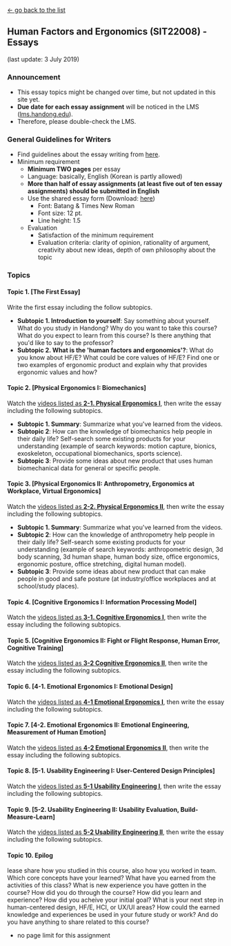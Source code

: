 [← go back to the list](HFE00.md)

## Human Factors and Ergonomics (SIT22008) - Essays
(last update: 3 July 2019)

### Announcement
- This essay topics might be changed over time, but not updated in this site yet.
- **Due date for each essay assignment** will be noticed in the LMS ([lms.handong.edu](https://lms.handong.edu)).
- Therefore, please double-check the LMS.

### General Guidelines for Writers
- Find guidelines about the essay writing from [here](HFE00.md#philosophy-about-essay-writing).
- Minimum requirement
	- **Minimum TWO pages** per essay
	- Language: basically, English (Korean is partly allowed)
	- **More than half of essay assignments (at least five out of ten essay assignments) should be submitted in English**
	- Use the shared essay form (Download: [here](https://goo.gl/Lh7d4a))
		- Font: Batang & Times New Roman
		- Font size: 12 pt.
		- Line height: 1.5
	- Evaluation
		- Satisfaction of the minimum requirement
		- Evaluation criteria: clarity of opinion, rationality of argument, creativity about new ideas, depth of own philosophy about the topic

### Topics

#### Topic 1. [The First Essay]
Write the first essay including the follow subtopics.
- **Subtopic 1. Introduction to yourself**: Say something about yourself. What do you study in Handong? Why do you want to take this course? What do you expect to learn from this course? Is there anything that you'd like to say to the professor?
- **Subtopic 2. What is the 'human factors and ergonomics'?**: What do you know about HF/E? What could be core values of HF/E? Find one or two examples of ergonomic product and explain why that provides ergonomic values and how?

#### Topic 2. [Physical Ergonomics I: Biomechanics]
Watch the [videos listed as **2-1. Physical Ergonomics I**](HFE02_1.md), then write the essay including the following subtopics.
- **Subtopic 1. Summary**: Summarize what you've learned from the videos.
- **Subtopic 2**: How can the knowledge of biomechanics help people in their daily life? Self-search some existing products for your understanding (example of search keywords: motion capture, bionics, exoskeleton, occupational biomechanics, sports science).
- **Subtopic 3**: Provide some ideas about new product that uses human biomechanical data for general or specific people.

#### Topic 3. [Physical Ergonomics II: Anthropometry, Ergonomics at Workplace, Virtual Ergonomics]
Watch the [videos listed as **2-2. Physical Ergonomics II**](HFE02_2.md), then write the essay including the following subtopics.
- **Subtopic 1. Summary**: Summarize what you've learned from the videos.
- **Subtopic 2**: How can the knowledge of anthropometry help people in their daily life? Self-search some existing products for your understanding (example of search keywords: anthropometric design, 3d body scanning, 3d human shape, human body size, office ergonomics, ergonomic posture, office stretching, digital human model).
- **Subtopic 3**: Provide some ideas about new product that can make people in good and safe posture (at industry/office workplaces and at school/study places).

#### Topic 4. [Cognitive Ergonomics I: Information Processing Model]
Watch the [videos listed as **3-1. Cognitive Ergonomics I**](HFE03_1.md), then write the essay including the following subtopics.

#### Topic 5. [Cognitive Ergonomics II: Fight or Flight Response, Human Error, Cognitive Training]
Watch the [videos listed as **3-2 Cognitive Ergonomics II**](HFE03_2.md), then write the essay including the following subtopics.

#### Topic 6. [4-1. Emotional Ergonomics I: Emotional Design]
Watch the [videos listed as **4-1 Emotional Ergonomics I**](HFE04_1.md), then write the essay including the following subtopics.

#### Topic 7. [4-2. Emotional Ergonomics II: Emotional Engineering, Measurement of Human Emotion]
Watch the [videos listed as **4-2 Emotional Ergonomics II**](HFE04_2.md), then write the essay including the following subtopics.

#### Topic 8. [5-1. Usability Engineering I: User-Centered Design Principles]
Watch the [videos listed as **5-1 Usability Engineering I**](HFE05_1.md), then write the essay including the following subtopics.

#### Topic 9. [5-2. Usability Engineering II: Usability Evaluation, Build-Measure-Learn]
Watch the [videos listed as **5-2 Usability Engineering II**](HFE05_2.md), then write the essay including the following subtopics.

#### Topic 10. Epilog
lease share how you studied in this course, also how you worked in team. Which core concepts have your learned? What have you earned from the activities of this class? What is new experience you have gotten in the course? How did you do through the course? How did you learn and experience? How did you acheive your initial goal? What is your next step in human-centered design, HF/E, HCI, or UX/UI areas? How could the earned knowledge and experiences be used in your future study or work? And do you have anything to share related to this course?
- no page limit for this assignment